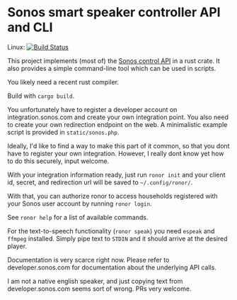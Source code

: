 # Sonos smart speaker controller API and CLI

Linux: [![Build Status](https://travis-ci.org/mlang/ronor.svg?branch=master)](https://travis-ci.org/mlang/ronor)

This project implements (most of) the [Sonos control API] in a rust crate. It also provides a simple command-line tool which can be used in scripts.

You likely need a recent rust compiler.

Build with `cargo build`.

You unfortunately have to register a developer account on integration.sonos.com and create your own integration point. You also need to create your own redirection endpoint on the web. A minimalistic example script is provided in `static/sonos.php`.

Ideally, I'd like to find a way to make this part of it common, so that you dont have to register your own integration. However, I really dont know yet how to do this securely, input welcome.

With your integration information ready, just run `ronor init` and your client id, secret, and redirection url will be saved to `~/.config/ronor/`.

With that, you can authorize ronor to access households registered with your Sonos user account by running `ronor login`.

See `ronor help` for a list of available commands.

For the text-to-speech functionality (`ronor speak`) you need `espeak` and `ffmpeg` installed. Simply pipe text to `STDIN` and it should arrive at the desired player.

Documentation is very scarce right now. Please refer to developer.sonos.com for documentation about the underlying API calls.

I am not a native english speaker, and just copying text from developer.sonos.com seems sort of wrong. PRs very welcome.

[Sonos control API]: https://developer.sonos.com/reference/control-api/
